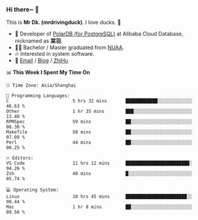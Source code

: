 ### Hi there~ 🫡

This is **Mr Dk. (mrdrivingduck)**. I love ducks. 🦆

- 🍊 Developer of [PolarDB (for PostgreSQL)](https://github.com/ApsaraDB/PolarDB-for-PostgreSQL) at Alibaba Cloud Database, nicknamed as **棠羽**.
- 👨‍🎓 Bachelor / Master graduated from [NUAA](https://en.wikipedia.org/wiki/Nanjing_University_of_Aeronautics_and_Astronautics).
- 🔥 Interested in system software.
- 🔗 [Email](mailto:mrdrivingduck@gmail.com) / [Blog](https://mrdrivingduck.github.io/blog/) / [ZhiHu](https://www.zhihu.com/people/zhang-jing-tang-78)

<!--START_SECTION:waka-->
📊 **This Week I Spent My Time On** 

```text
🕑︎ Time Zone: Asia/Shanghai

💬 Programming Languages: 
C                        5 hrs 32 mins       ████████████░░░░░░░░░░░░░   46.63 % 
Other                    1 hr 35 mins        ███░░░░░░░░░░░░░░░░░░░░░░   13.40 % 
RPMSpec                  59 mins             ██░░░░░░░░░░░░░░░░░░░░░░░   08.30 % 
Makefile                 50 mins             ██░░░░░░░░░░░░░░░░░░░░░░░   07.09 % 
Perl                     44 mins             ██░░░░░░░░░░░░░░░░░░░░░░░   06.25 % 

🔥 Editors: 
VS Code                  11 hrs 12 mins      ████████████████████████░   94.26 % 
Zsh                      40 mins             █░░░░░░░░░░░░░░░░░░░░░░░░   05.74 % 

💻 Operating System: 
Linux                    10 hrs 45 mins      ███████████████████████░░   90.44 % 
Mac                      1 hr 8 mins         ██░░░░░░░░░░░░░░░░░░░░░░░   09.56 % 
```


<!--END_SECTION:waka-->

<!-- ![Mr Dk.'s GitHub Stats](https://github-readme-stats.vercel.app/api?username=mrdrivingduck&count_private&show_icons=true&theme=buefy) -->

<!-- ![Most Used Languages](https://github-readme-stats.vercel.app/api/top-langs/?username=mrdrivingduck&exclude_repo=mips32-CPU,snort-tcp-socket&theme=buefy&layout=compact&langs_count=10) -->


<!--
**mrdrivingduck/mrdrivingduck** is a ✨ _special_ ✨ repository because its `README.md` (this file) appears on your GitHub profile.

Here are some ideas to get you started:

- 🔭 I’m currently working on ...
- 🌱 I’m currently learning ...
- 👯 I’m looking to collaborate on ...
- 🤔 I’m looking for help with ...
- 💬 Ask me about ...
- 📫 How to reach me: ...
- 😄 Pronouns: ...
- ⚡ Fun fact: ...
-->
